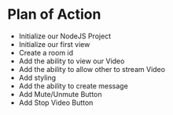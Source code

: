 # Plan of Action

- Initialize our NodeJS Project
- Initialize our first view
- Create a room id
- Add the ability to view our Video
- Add the ability to allow other to stream Video
- Add styling
- Add the ability to create message
- Add Mute/Unmute Button
- Add Stop Video Button  
